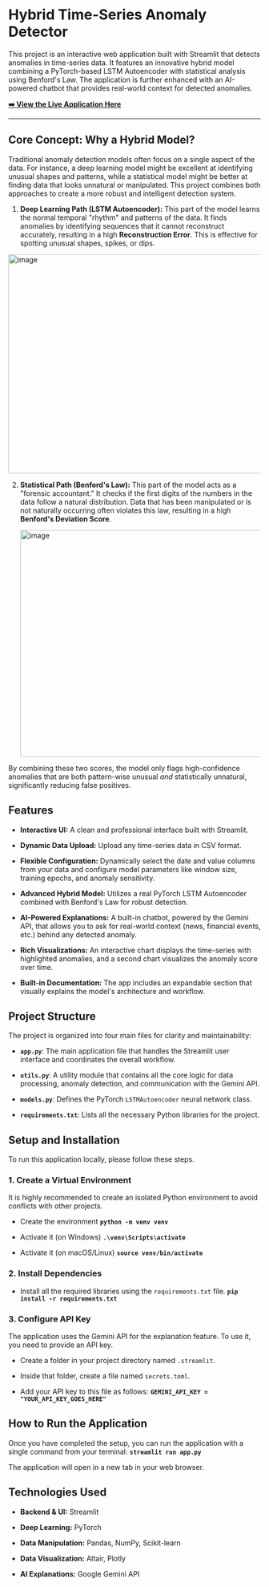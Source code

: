 # Hybrid Time-Series Anomaly Detector

This project is an interactive web application built with Streamlit that detects anomalies in time-series data. It features an innovative hybrid model combining a PyTorch-based LSTM Autoencoder with statistical analysis using Benford's Law. The application is further enhanced with an AI-powered chatbot that provides real-world context for detected anomalies.

**[➡️ View the Live Application Here](https://hybrid-anomaly-detector-app-krisha-sompura.streamlit.app/)**



---

## Core Concept: Why a Hybrid Model?

Traditional anomaly detection models often focus on a single aspect of the data. For instance, a deep learning model might be excellent at identifying unusual shapes and patterns, while a statistical model might be better at finding data that looks unnatural or manipulated. This project combines both approaches to create a more robust and intelligent detection system.

1. **Deep Learning Path (LSTM Autoencoder):** This part of the model learns the normal temporal "rhythm" and patterns of the data. It finds anomalies by identifying sequences that it cannot reconstruct accurately, resulting in a high **Reconstruction Error**. This is effective for spotting unusual shapes, spikes, or dips.


<img width="1339" height="437" alt="image" src="https://github.com/user-attachments/assets/51e2bd47-e4a8-48e2-8264-ae69a262f909" />


2. **Statistical Path (Benford's Law):** This part of the model acts as a "forensic accountant." It checks if the first digits of the numbers in the data follow a natural distribution. Data that has been manipulated or is not naturally occurring often violates this law, resulting in a high **Benford's Deviation Score**.


    <img width="816" height="452" alt="image" src="https://github.com/user-attachments/assets/0697c004-e887-4876-ab5c-cc5d83704f0e" />



By combining these two scores, the model only flags high-confidence anomalies that are both pattern-wise unusual *and* statistically unnatural, significantly reducing false positives.

## Features

* **Interactive UI:** A clean and professional interface built with Streamlit.

* **Dynamic Data Upload:** Upload any time-series data in CSV format.

* **Flexible Configuration:** Dynamically select the date and value columns from your data and configure model parameters like window size, training epochs, and anomaly sensitivity.

* **Advanced Hybrid Model:** Utilizes a real PyTorch LSTM Autoencoder combined with Benford's Law for robust detection.

* **AI-Powered Explanations:** A built-in chatbot, powered by the Gemini API, that allows you to ask for real-world context (news, financial events, etc.) behind any detected anomaly.

* **Rich Visualizations:** An interactive chart displays the time-series with highlighted anomalies, and a second chart visualizes the anomaly score over time.

* **Built-in Documentation:** The app includes an expandable section that visually explains the model's architecture and workflow.



## Project Structure

The project is organized into four main files for clarity and maintainability:

* **`app.py`**: The main application file that handles the Streamlit user interface and coordinates the overall workflow.

* **`utils.py`**: A utility module that contains all the core logic for data processing, anomaly detection, and communication with the Gemini API.

* **`models.py`**: Defines the PyTorch `LSTMAutoencoder` neural network class.

* **`requirements.txt`**: Lists all the necessary Python libraries for the project.

## Setup and Installation

To run this application locally, please follow these steps.

### 1. Create a Virtual Environment

It is highly recommended to create an isolated Python environment to avoid conflicts with other projects.

- Create the environment
**`python -m venv venv`**

- Activate it (on Windows)
**`.\venv\Scripts\activate`**

- Activate it (on macOS/Linux)
**`source venv/bin/activate`**


### 2. Install Dependencies

- Install all the required libraries using the `requirements.txt` file.
**`pip install -r requirements.txt`**


### 3. Configure API Key

The application uses the Gemini API for the explanation feature. To use it, you need to provide an API key.

* Create a folder in your project directory named `.streamlit`.

* Inside that folder, create a file named `secrets.toml`.

* Add your API key to this file as follows:
**`GEMINI_API_KEY = "YOUR_API_KEY_GOES_HERE"`**


## How to Run the Application

Once you have completed the setup, you can run the application with a single command from your terminal:
**`streamlit run app.py`**


The application will open in a new tab in your web browser.

## Technologies Used

* **Backend & UI:** Streamlit

* **Deep Learning:** PyTorch

* **Data Manipulation:** Pandas, NumPy, Scikit-learn

* **Data Visualization:** Altair, Plotly

* **AI Explanations:** Google Gemini API
